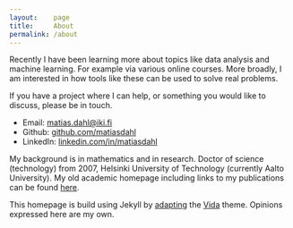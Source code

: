 ```yaml
---
layout:    page
title:     About
permalink: /about
---
```


Recently I have been learning more about topics like data analysis and machine learning. For example via various online courses. More broadly, I am interested in how tools like these can be used to solve real problems.

If you have a project where I can help, or something you would like to discuss, please be in touch.

- Email: matias.dahl@iki.fi
- Github: [github.com/matiasdahl](https://github.com/matiasdahl)
- LinkedIn: [linkedin.com/in/matiasdahl](https://www.linkedin.com/in/matiasdahl)

My background is in mathematics and in research. Doctor of science (technology) from 2007, Helsinki University of Technology (currently Aalto University). My old academic homepage including links to my publications can be found [here](https://math.aalto.fi/~fdahl/index.html).

This homepage is build using Jekyll by [adapting](https://github.com/matiasdahl/homepage-theme) the [Vida](https://github.com/syaning/vida) theme. Opinions expressed here are my own.

